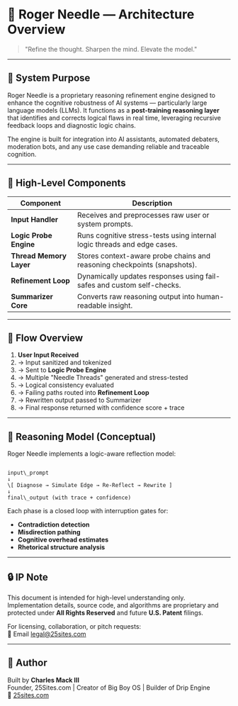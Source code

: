 # 🧠 Roger Needle — Architecture Overview

> "Refine the thought. Sharpen the mind. Elevate the model."

---

## 📐 System Purpose

Roger Needle is a proprietary reasoning refinement engine designed to enhance the cognitive robustness of AI systems — particularly large language models (LLMs). It functions as a **post-training reasoning layer** that identifies and corrects logical flaws in real time, leveraging recursive feedback loops and diagnostic logic chains.

The engine is built for integration into AI assistants, automated debaters, moderation bots, and any use case demanding reliable and traceable cognition.

---

## 🧰 High-Level Components

| Component           | Description                                                                 |
|---------------------|-----------------------------------------------------------------------------|
| **Input Handler**    | Receives and preprocesses raw user or system prompts.                      |
| **Logic Probe Engine** | Runs cognitive stress-tests using internal logic threads and edge cases.   |
| **Thread Memory Layer** | Stores context-aware probe chains and reasoning checkpoints (snapshots). |
| **Refinement Loop** | Dynamically updates responses using fail-safes and custom self-checks.     |
| **Summarizer Core** | Converts raw reasoning output into human-readable insight.                 |

---

## 🔄 Flow Overview

1. **User Input Received**  
2. → Input sanitized and tokenized  
3. → Sent to **Logic Probe Engine**  
4. → Multiple "Needle Threads" generated and stress-tested  
5. → Logical consistency evaluated  
6. → Failing paths routed into **Refinement Loop**  
7. → Rewritten output passed to Summarizer  
8. → Final response returned with confidence score + trace

---

## 🧠 Reasoning Model (Conceptual)

Roger Needle implements a logic-aware reflection model:

```

input\_prompt
↓
\[ Diagnose → Simulate Edge → Re-Reflect → Rewrite ]
↓
final\_output (with trace + confidence)

```

Each phase is a closed loop with interruption gates for:
- **Contradiction detection**
- **Misdirection pathing**
- **Cognitive overhead estimates**
- **Rhetorical structure analysis**

---

## 🔒 IP Note

This document is intended for high-level understanding only.  
Implementation details, source code, and algorithms are proprietary and protected under **All Rights Reserved** and future **U.S. Patent** filings.

For licensing, collaboration, or pitch requests:  
📩 Email [legal@25sites.com](mailto:legal@25sites.com)

---

## 👤 Author

Built by **Charles Mack III**  
Founder, 25Sites.com | Creator of Big Boy OS | Builder of Drip Engine  
🔗 [25sites.com](https://25sites.com)
